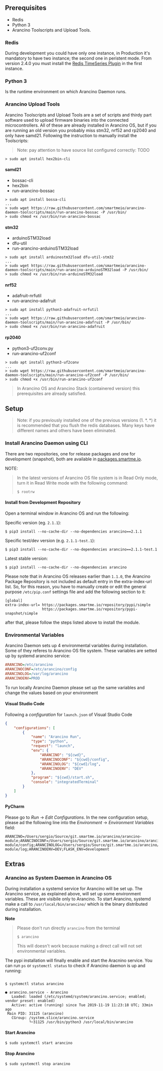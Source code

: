 ## Prerequisites

* Redis
* Python 3
* Arancino Toolscripts and Upload Tools.

### Redis
During development you could have only one instance, in Production it's mandatory to have two instance; 
the second one in peristent mode. From version 2.4.0 you must install the [Redis TimeSeries Plugin](https://oss.redislabs.com/redistimeseries/) in the first instance.

### Python 3
Is the runtime environment on which Arancino Daemon runs.

### Arancino Upload Tools
Arancino Toolscripts and Upload Tools are a set of scripts and thirdy part software used to upload firmware binaries into the connected microcontrollers. All of these are already installed in Arancino OS, but if you are running an old version you probably miss stm32, nrf52 and rp2040 and only have samd21. Following the instruction to manually install the Toolscripts:


> Note:
> pay attention to have source list configured correctly: TODO

```shell
> sudo apt install hex2bin-cli
```


#### samd21
- bossac-cli
- hex2bin
- run-arancino-bossac


```shell
> sudo apt install bossa-cli
...
> sudo wget https://raw.githubusercontent.com/smartmeio/arancino-daemon-toolscripts/main/run-arancino-bossac -P /usr/bin/
> sudo chmod +x /usr/bin/run-arancino-bossac

```

#### stm32
- arduinoSTM32load
- dfu-util
- run-arancino-arduinoSTM32load

```shell
> sudo apt install arduinostm32load dfu-util-stm32
...
> sudo wget https://raw.githubusercontent.com/smartmeio/arancino-daemon-toolscripts/main/run-arancino-arduinoSTM32load -P /usr/bin/
> sudo chmod +x /usr/bin/run-arduinoSTM32load

```

#### nrf52
- adafruit-nrfutil
- run-arancino-adafruit

```shell
> sudo apt install python3-adafruit-nrfutil
...
> sudo wget https://raw.githubusercontent.com/smartmeio/arancino-daemon-toolscripts/main/run-arancino-adafruit -P /usr/bin/
> sudo chmod +x /usr/bin/run-arancino-adafruit

```

#### rp2040
- python3-uf2conv.py
- run-arancino-uf2conf

```shell
> sudo apt install python3-uf2conv
...
> sudo wget https://raw.githubusercontent.com/smartmeio/arancino-daemon-toolscripts/main/run-arancino-uf2conf -P /usr/bin/
> sudo chmod +x /usr/bin/run-arancino-uf2conf

```


> In Arancino OS and Arancino Stack (containered version) this prerequisites are already satisfied.

## Setup


> Note: if you previously installed one of the previous versions (1. *. *) it is recommended that you flush the
>redis databases. Many keys have different names and others have been eliminated.


### Install Arancino Daemon using CLI
There are two repositories, one for release packages and one for development (snapshot), both are available in [packages.smartme.io](https://packages.smartme.io).

NOTE:
> In the latest versions of Arancino OS file system is in Read Only mode, turn it in Read Write mode with the following command:
>
> ```shell
> $ rootrw
> ```

#### Install from Development Repository
Open a terminal window in Arancino OS and run the following:

Specific version (eg. `2.1.1`): 
```shell
$ pip3 install --no-cache-dir --no-dependencies arancino==2.1.1
```

Specific test/dev version (e.g. `2.1.1-test.1`):
```shell
$ pip3 install --no-cache-dir --no-dependencies arancino==2.1.1-test.1
``` 
 
Latest stable version:
```shell
$ pip3 install --no-cache-dir --no-dependencies arancino
``` 

Please note that in Arancino OS releases earlier than `1.1.0`, the Arancino Package Repository is not included as default entry in the extra-index-url list. So, for this reason, you have to manually create or edit the general purpose `/etc/pip.conf` settings file and add the following section to it:

```
[global]
extra-index-url= https://packages.smartme.io/repository/pypi/simple
                 https://packages.smartme.io/repository/pypi-snapshot/simple
```

after that, please follow the steps listed above to install the module.

### Environmental Variables
Arancino Daemon sets up 4 environmental variables during installation. Some of they referes to Arancino OS file system. These variables are setted up by systemd arancino service:

```ini
ARANCINO=/etc/arancino
ARANCINOCONF=/etc/arancino/config
ARANCINOLOG=/var/log/arancino
ARANCINOENV=PROD
```

To run locally Arancino Daemon please set up the same variables and change the values based on your environment

#### Visual Studio Code
Following a _configuration_ for `launch.json` of Visual Studio Code

```json
{
    "configurations": [
        {
            "name": "Arancino Run",
            "type": "python",
            "request": "launch",
            "env": {
                "ARANCINO": "${cwd}",
                "ARANCINOCONF": "${cwd}/config",
                "ARANCINOLOG": "${cwd}/log",
                "ARANCINOENV": "DEV"
            },
            "program": "${cwd}/start.sh",
            "console": "integratedTerminal"
        }
    ]
}
```

#### PyCharm
Please go to _Run_ -> _Edit Configurations_. In the new configuration setup, please ad the following line into
the _Environment_ -> _Environment Variables_ field:

```
ARANCINO=/Users/sergio/Source/git.smartme.io/arancino/arancino-module;ARANCINOCONF=/Users/sergio/Source/git.smartme.io/arancino/arancino-module/config;ARANCINOLOG=/Users/sergio/Source/git.smartme.io/arancino/arancino-module/log;ARANCINOENV=DEV;FLASK_ENV=development
```


## Extras

### Arancino as System Daemon in Arancino OS

During installation a systemd service for Arancino will be set up. The Arancino service, as explained above, will set up some environment variables. These are visibile only to Arancino. To start Arancino, systemd make a call to `/usr/local/bin/arancino/` which is the binary distributed during installation.

**Note**
> Please don't run directly `arancino` from the terminal
> ```shell
> $ arancino
> ```
> This will doesn't work because making a direct call will not set environmental variables.

The pypi installation will finally enable and start the Aracnino service. You can run `ps` or `systemctl status` to check if Arancino daemon is up and running:

```shell

$ systemctl status arancino

● arancino.service - Arancino
   Loaded: loaded (/etc/systemd/system/arancino.service; enabled; vendor preset: enabled)
   Active: active (running) since Tue 2019-11-19 11:23:18 UTC; 33min ago
 Main PID: 31125 (arancino)
   CGroup: /system.slice/arancino.service
           └─31125 /usr/bin/python3 /usr/local/bin/arancino

```

#### Start Arancino

```shell
$ sudo systemctl start arancino
```

#### Stop Arancino

```shell
$ sudo systemctl stop arancino
```

